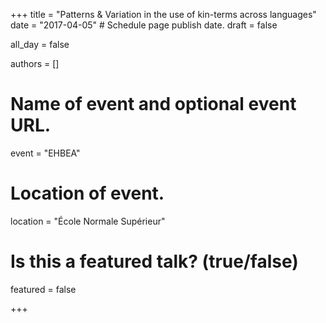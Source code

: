+++
title = "Patterns & Variation in the use of kin-terms across languages"
date = "2017-04-05"  # Schedule page publish date.
draft = false
           
all_day = false
           
authors = []
           
# Name of event and optional event URL.
event = "EHBEA"
           
# Location of event.
location = "École Normale Supérieur"
           
# Is this a featured talk? (true/false)
featured = false
           
+++
